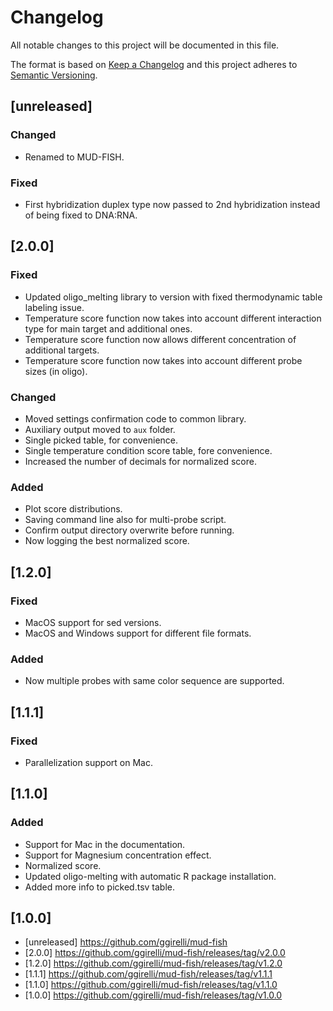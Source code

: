 # Changelog
All notable changes to this project will be documented in this file.

The format is based on [Keep a Changelog](http://keepachangelog.com/en/1.0.0/)
and this project adheres to [Semantic Versioning](http://semver.org/spec/v2.0.0.html).

## [unreleased]
### Changed
- Renamed to MUD-FISH.

### Fixed
- First hybridization duplex type now passed to 2nd hybridization instead of being fixed to DNA:RNA.

## [2.0.0]
### Fixed
- Updated oligo_melting library to version with fixed thermodynamic table labeling issue.
- Temperature score function now takes into account different interaction type for main target and additional ones.
- Temperature score function now allows different concentration of additional targets.
- Temperature score function now takes into account different probe sizes (in oligo).

### Changed
- Moved settings confirmation code to common library.
- Auxiliary output moved to `aux` folder.
- Single picked table, for convenience.
- Single temperature condition score table, fore convenience.
- Increased the number of decimals for normalized score.

### Added
- Plot score distributions.
- Saving command line also for multi-probe script.
- Confirm output directory overwrite before running.
- Now logging the best normalized score.

## [1.2.0]
### Fixed
- MacOS support for sed versions.
- MacOS and Windows support for different file formats.

### Added
- Now multiple probes with same color sequence are supported.

## [1.1.1]
### Fixed
- Parallelization support on Mac.

## [1.1.0]
### Added
- Support for Mac in the documentation.
- Support for Magnesium concentration effect.
- Normalized score.
- Updated oligo-melting with automatic R package installation.
- Added more info to picked.tsv table.

## [1.0.0]

* [unreleased] https://github.com/ggirelli/mud-fish
* [2.0.0] https://github.com/ggirelli/mud-fish/releases/tag/v2.0.0
* [1.2.0] https://github.com/ggirelli/mud-fish/releases/tag/v1.2.0
* [1.1.1] https://github.com/ggirelli/mud-fish/releases/tag/v1.1.1
* [1.1.0] https://github.com/ggirelli/mud-fish/releases/tag/v1.1.0
* [1.0.0] https://github.com/ggirelli/mud-fish/releases/tag/v1.0.0
